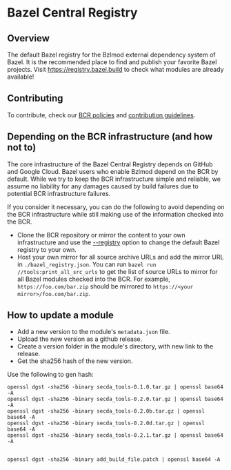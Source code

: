 # Bazel Central Registry

## Overview

The default Bazel registry for the Bzlmod external dependency system of Bazel. It is the recommended place to find and publish your favorite Bazel projects. Visit https://registry.bazel.build to check what modules are already available!

## Contributing

To contribute, check our [BCR  policies](docs/bcr-policies.md) and [contribution guidelines](docs/README.md).

## Depending on the BCR infrastructure (and how not to)

The core infrastructure of the Bazel Central Registry depends on GitHub and Google Cloud. Bazel users who enable Bzlmod depend on the BCR by default.
While we try to keep the BCR infrastructure simple and reliable, we assume no liability for any damages caused by build failures due to potential BCR infrastructure failures.

If you consider it necessary, you can do the following to avoid depending on the BCR infrastructure while still making use of the information checked into the BCR.

- Clone the BCR repository or mirror the content to your own infrastructure and use the [--registry](https://bazel.build/reference/command-line-reference#flag--registry) option to change the default Bazel registry to your own.
- Host your own mirror for all source archive URLs and add the mirror URL in `./bazel_registry.json`.
  You can run `bazel run //tools:print_all_src_urls` to get the list of source URLs to mirror for all Bazel modules checked into the BCR.
  For example, `https://foo.com/bar.zip` should be mirrored to `https://<your mirror>/foo.com/bar.zip`.

## How to update a module

- Add a new version to the module's `metadata.json` file.
- Upload the new version as a github release.
- Create a version folder in the module's directory, with new link to the release.
- Get the sha256 hash of the new version.

Use the following to gen hash:
```
openssl dgst -sha256 -binary secda_tools-0.1.0.tar.gz | openssl base64 -A
openssl dgst -sha256 -binary secda_tools-0.2.0.tar.gz | openssl base64 -A
openssl dgst -sha256 -binary secda_tools-0.2.0b.tar.gz | openssl base64 -A
openssl dgst -sha256 -binary secda_tools-0.2.0d.tar.gz | openssl base64 -A
openssl dgst -sha256 -binary secda_tools-0.2.1.tar.gz | openssl base64 -A


openssl dgst -sha256 -binary add_build_file.patch | openssl base64 -A

```


